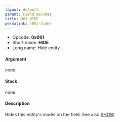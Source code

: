 ```yaml
---
layout: default
parent: Field Opcodes
title: 061_HIDE
permalink: /061-hide/
---
```


-   Opcode: **0x061**
-   Short name: **HIDE**
-   Long name: Hide entity

#### Argument

none

#### Stack

none

#### Description

Hides this entity's model on the field. See also [SHOW](060_SHOW).
